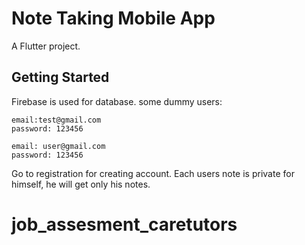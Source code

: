 # Note Taking Mobile App

A Flutter project.

## Getting Started

Firebase is used for database.
some dummy users:

    email:test@gmail.com
    password: 123456

    email: user@gmail.com
    password: 123456

Go to registration for creating account.
Each users note is private for himself, he will get only his notes.


# job_assesment_caretutors
